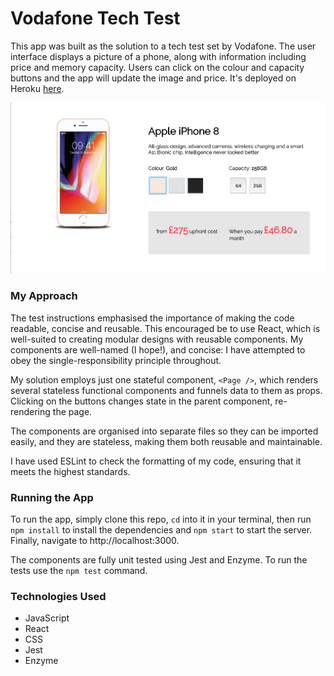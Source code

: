 # Vodafone Tech Test

This app was built as the solution to a tech test set by Vodafone. The user interface displays a picture of a phone, along with information including price and memory capacity. Users can click on the colour and capacity buttons and the app will update the image and price. It's deployed on Heroku [here](https://tranquil-coast-95833.herokuapp.com/).

![ScreenShot](public/ScreenShot.png)

### My Approach

The test instructions emphasised the importance of making the code readable, concise and reusable. This encouraged be to use React, which is well-suited to creating modular designs with reusable components. My components are well-named (I hope!), and concise: I have attempted to obey the single-responsibility principle throughout.

My solution employs just one stateful component, `<Page />`, which renders several stateless functional components and funnels data to them as props. Clicking on the buttons changes state in the parent component, re-rendering the page.

The components are organised into separate files so they can be imported easily, and they are stateless, making them both reusable and maintainable.

I have used ESLint to check the formatting of my code, ensuring that it meets the highest standards.

### Running the App
To run the app, simply clone this repo, `cd` into it in your terminal, then run `npm install` to install the dependencies and `npm start` to start the server. Finally, navigate to http://localhost:3000.

The components are fully unit tested using Jest and Enzyme. To run the tests use the `npm test` command.

### Technologies Used
- JavaScript
- React
- CSS
- Jest
- Enzyme
